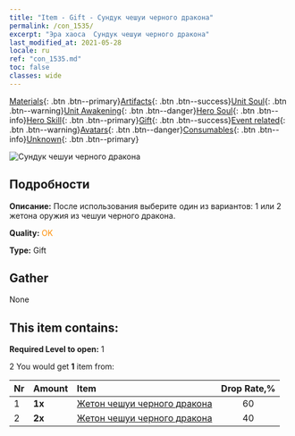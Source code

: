 ```yaml
---
title: "Item - Gift - Сундук чешуи черного дракона"
permalink: /con_1535/
excerpt: "Эра хаоса  Сундук чешуи черного дракона"
last_modified_at: 2021-05-28
locale: ru
ref: "con_1535.md"
toc: false
classes: wide
---
```

 [Materials](/ItemsRU/){: .btn .btn--primary}[Artifacts](/ItemsRU/Artifacts/){: .btn .btn--success}[Unit Soul](/ItemsRU/UnitSoul/){: .btn .btn--warning}[Unit Awakening](/ItemsRU/UnitAwakening/){: .btn .btn--danger}[Hero Soul](/ItemsRU/HeroSoul/){: .btn .btn--info}[Hero Skill](/ItemsRU/HeroSkill/){: .btn .btn--primary}[Gift](/ItemsRU/Gift/){: .btn .btn--success}[Event related](/ItemsRU/Events/){: .btn .btn--warning}[Avatars](/ItemsRU/Avatars/){: .btn .btn--danger}[Consumables](/ItemsRU/Consumables/){: .btn .btn--info}[Unknown](/ItemsRU/Unknown/){: .btn .btn--primary}

 ![Сундук чешуи черного дракона](/images/t/i_907149.png)

## Подробности
 **Описание:** После использования выберите один из вариантов: 1 или 2 жетона оружия из чешуи черного дракона.

 **Quality:** <span style="color: #FF8C00">OK</span>

 **Type:** Gift

## Gather

  None

## This item contains:

 **Required Level to open:** 1

 2 You would get **1** item  from:

  | Nr | Amount |     Item    | Drop Rate,% |
  |:---|:-------|:------------|:---------:|
  | 1 |  **1x** | [Жетон чешуи черного дракона](/ItemsRU/con_993/) | 60 | 
  | 2 |  **2x** | [Жетон чешуи черного дракона](/ItemsRU/con_993/) | 40 | 
